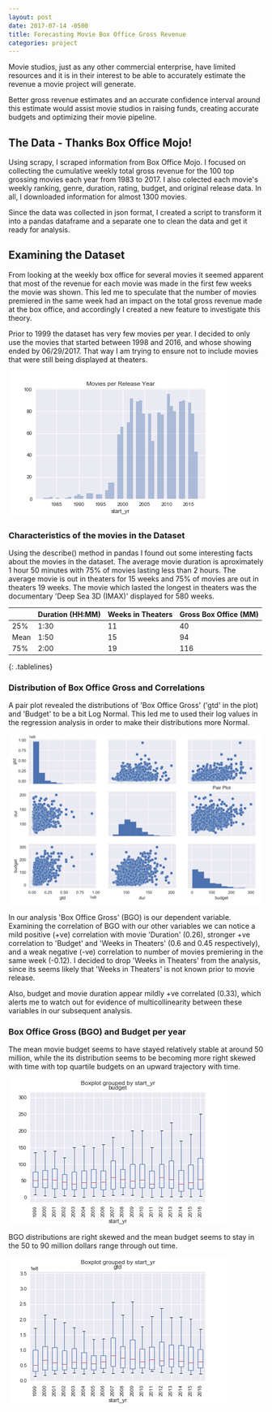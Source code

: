 ```yaml
---
layout: post
date: 2017-07-14 -0500
title: Forecasting Movie Box Office Gross Revenue
categories: project
---
```


Movie studios, just as any other commercial enterprise, have limited resources and it is in their interest to be able to accurately estimate the revenue a movie project will generate.


Better gross revenue estimates and an accurate confidence interval around this estimate would assist movie studios in raising funds, creating accurate budgets and optimizing their movie pipeline.


## The Data - Thanks Box Office Mojo!


Using scrapy, I scraped information from Box Office Mojo. I focused on collecting the cumulative weekly total gross revenue for the 100 top grossing movies each year from 1983 to 2017. I also colected each movie's weekly ranking, genre, duration, rating, budget, and original release data. In all, I downloaded information for almost 1300 movies.


Since the data was collected in json format, I created a script to transform it into a pandas dataframe and a separate one to clean the data and get it ready for analysis.


## Examining the Dataset


From looking at the weekly box office for several movies it seemed apparent that most of the revenue for each movie was made in the first few weeks the movie was shown. This led me to speculate that the number of movies premiered in the same week had an impact on the total gross revenue made at the box office, and accordingly I created a new feature to investigate this theory.


Prior to 1999 the dataset has very few movies per year. I decided to only use the movies that started between 1998 and 2016, and whose showing ended by 06/29/2017. That way I am trying to ensure not to include movies that were still being displayed at theaters.


![alt text](/images/2017-7-14_post/releasePerYear.png "Movies Released Each Year")


### Characteristics of the movies in the Dataset

Using the describe() method in pandas I found out some interesting facts about the movies in the dataset. The average movie duration is aproximately 1 hour 50 minutes with 75% of movies lasting less than 2 hours. The average movie is out in theaters for 15 weeks and 75% of movies are out in theaters 19 weeks. The movie which lasted the longest in theaters was the documentary 'Deep Sea 3D (IMAX)' displayed for 580 weeks. 

<style>
.tablelines table, .tablelines td, .tablelines th {
        border: 1px solid black;
        padding: 10px;
        }
</style>

|      | **Duration (HH:MM)** | **Weeks in Theaters** | **Gross Box Office (MM)** |
|------|----------------------|-----------------------|---------------------------|
| 25%  | 1:30                 | 11                    | 40                        |
| Mean | 1:50                 | 15                    | 94                        |
| 75%  | 2:00                 | 19                    | 116                       |
{: .tablelines}


### Distribution of Box Office Gross and Correlations


A pair plot revealed the distributions of 'Box Office Gross' ('gtd' in the plot) and 'Budget' to be a bit Log Normal. This led me to used their log values in the regression analysis in order to make their distributions more Normal.


![alt text](/images/2017-7-14_post/pairPlot.svg "Pair Plot")


In our analysis 'Box Office Gross' (BGO) is our dependent variable. Examining the correlation of BGO with our other variables we can notice a mild positive (+ve) correlation with movie 'Duration' (0.26), stronger +ve correlation to 'Budget' and 'Weeks in Theaters' (0.6 and 0.45 respectively), and a weak negative (-ve) correlation to number of movies premiering in the same week (-0.12). I decided to drop 'Weeks in Theaters' from the analysis, since its seems likely that 'Weeks in Theaters' is not known prior to movie release.


Also, budget and movie duration appear mildly +ve correlated (0.33), which alerts me to watch out for evidence of multicollinearity between these variables in our subsequent analysis.


### Box Office Gross (BGO) and Budget per year

The mean movie budget seems to have stayed relatively stable at around 50 million, while the its distribution seems to be becoming more right skewed with time with top quartile budgets on an upward trajectory with time.


![alt text](/images/2017-7-14_post/budgetVsYear.png "Budget Vs. Year")


BGO distributions are right skewed and the mean budget seems to stay in the 50 to 90 million dollars range through out time.


![alt text](/images/2017-7-14_post/gtdVsYear.png "Box Office Gross Vs. Year")


















